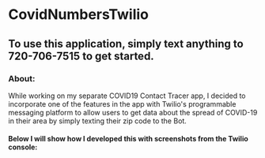 # CovidNumbersTwilio

## To use this application, simply text anything to 720-706-7515 to get started.

### About:
While working on my separate COVID19 Contact Tracer app, I decided to incorporate one of the features in the app with Twilio's programmable messaging platform to allow users to get data about the spread of COVID-19 in their area by simply texting their zip code to the Bot. 

#### Below I will show how I developed this with screenshots from the Twilio console:

